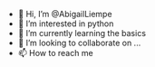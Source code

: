 - 👋 Hi, I’m @AbigailLiempe
- 👀 I’m interested in python
- 🌱 I’m currently learning the basics
- 💞️ I’m looking to collaborate on ...
- 📫 How to reach me 

<!---
AbigailLiempe/AbigailLiempe is a ✨ special ✨ repository because its `README.md` (this file) appears on your GitHub profile.
You can click the Preview link to take a look at your changes.
--->
